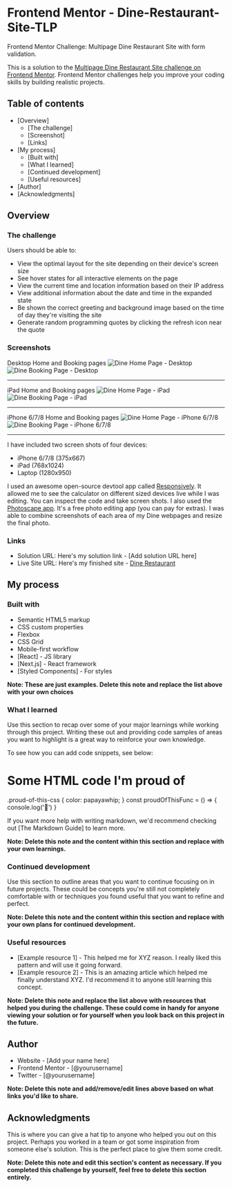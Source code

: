 # Frontend Mentor - Dine-Restaurant-Site-TLP
Frontend Mentor Challenge: Multipage Dine Restaurant Site with form validation. 


This is a solution to the [Multipage Dine Restaurant Site challenge on Frontend Mentor](https://www.frontendmentor.io/challenges/dine-restaurant-website-yAt7Vvxt7/hub/dine-restaurant-website-kHPDTFLP8). Frontend Mentor challenges help you improve your coding skills by building realistic projects. 

## Table of contents

- [Overview]
  - [The challenge]
  - [Screenshot]
  - [Links]
- [My process]
  - [Built with]
  - [What I learned]
  - [Continued development]
  - [Useful resources]
- [Author]
- [Acknowledgments]

## Overview

### The challenge

Users should be able to:

- View the optimal layout for the site depending on their device's screen size
- See hover states for all interactive elements on the page
- View the current time and location information based on their IP address
- View additional information about the date and time in the expanded state
- Be shown the correct greeting and background image based on the time of day they're visiting the site
- Generate random programming quotes by clicking the refresh icon near the quote

### Screenshots
Desktop Home and Booking pages
![Dine Home Page - Desktop](images/screenshots/DineHomeDesktop.jpg)
![Dine Booking Page - Desktop](images/screenshots/DineBookingDesktop.jpg)
***

iPad Home and Booking pages
![Dine Home Page - iPad](images/screenshots/DineHomeIPad.jpg)
![Dine Booking Page - iPad](images/screenshots/DineBookingIPad.jpg)
***

iPhone 6/7/8 Home and Booking pages
![Dine Home Page - iPhone 6/7/8](images/screenshots/DineHomeIPhone678.jpg)
![Dine Booking Page - iPhone 6/7/8](images/screenshots/DineBookingIPhone678.jpg)
***

I have included two screen shots of four devices: 
* iPhone 6/7/8 (375x667)
* iPad (768x1024)
* Laptop (1280x950)

I used an awesome open-source devtool app called [Responsively](https://opencollective.com/responsively). It allowed me to see the calculator on different sized devices live while I was editing. You can inspect the code and take screen shots.  I also used the [Photoscape app](http://www.photoscape.org/ps/main/index.php). It's a free photo editing app (you can pay for extras). I was able to combine screenshots of each area of my Dine webpages and resize the final photo. 

### Links

- Solution URL: Here's my solution link - [Add solution URL here]
- Live Site URL: Here's my finished site - [Dine Restaurant](https://dine-restaurant-site-tlp.vercel.app/)

## My process

### Built with

- Semantic HTML5 markup
- CSS custom properties
- Flexbox
- CSS Grid
- Mobile-first workflow
- [React] - JS library
- [Next.js] - React framework
- [Styled Components] - For styles

**Note: These are just examples. Delete this note and replace the list above with your own choices**

### What I learned

Use this section to recap over some of your major learnings while working through this project. Writing these out and providing code samples of areas you want to highlight is a great way to reinforce your own knowledge.

To see how you can add code snippets, see below:

<h1>Some HTML code I'm proud of</h1>
.proud-of-this-css {
  color: papayawhip;
}
const proudOfThisFunc = () => {
  console.log('🎉')
}

If you want more help with writing markdown, we'd recommend checking out [The Markdown Guide] to learn more.

**Note: Delete this note and the content within this section and replace with your own learnings.**

### Continued development

Use this section to outline areas that you want to continue focusing on in future projects. These could be concepts you're still not completely comfortable with or techniques you found useful that you want to refine and perfect.

**Note: Delete this note and the content within this section and replace with your own plans for continued development.**

### Useful resources

- [Example resource 1] - This helped me for XYZ reason. I really liked this pattern and will use it going forward.
- [Example resource 2] - This is an amazing article which helped me finally understand XYZ. I'd recommend it to anyone still learning this concept.

**Note: Delete this note and replace the list above with resources that helped you during the challenge. These could come in handy for anyone viewing your solution or for yourself when you look back on this project in the future.**

## Author

- Website - [Add your name here]
- Frontend Mentor - [@yourusername]
- Twitter - [@yourusername]

**Note: Delete this note and add/remove/edit lines above based on what links you'd like to share.**

## Acknowledgments

This is where you can give a hat tip to anyone who helped you out on this project. Perhaps you worked in a team or got some inspiration from someone else's solution. This is the perfect place to give them some credit.

**Note: Delete this note and edit this section's content as necessary. If you completed this challenge by yourself, feel free to delete this section entirely.**
